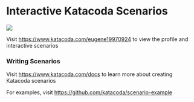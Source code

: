 # Interactive Katacoda Scenarios

[![](http://shields.katacoda.com/katacoda/eugene19970924/count.svg)](https://www.katacoda.com/eugene19970924 "Get your profile on Katacoda.com")

Visit https://www.katacoda.com/eugene19970924 to view the profile and interactive scenarios

### Writing Scenarios
Visit https://www.katacoda.com/docs to learn more about creating Katacoda scenarios

For examples, visit https://github.com/katacoda/scenario-example
